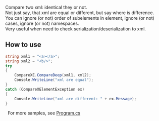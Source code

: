 Compare two xml: identical they or not.  
Not just say, that xml are equal or different, but say where is difference.  
You can ignore (or not) order of subelements in element, ignore (or not) cases, ignore (or not) namespaces.  
Very useful when need to check serialization/deserialization to xml.  

## How to use
```csharp
string xml1 = "<a></a>";
string xml2 = "<b/>";
try
{
    CompareXE.CompareDeep(xml1, xml2);
    Console.WriteLine("xml are equal");
}
catch (CompareXElementException ex)
{
    Console.WriteLine("xml are different: " + ex.Message);
}
```
 
For more samples, see [Program.cs](Program.cs)
